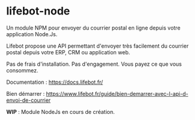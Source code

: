 # lifebot-node
Un module NPM pour envoyer du courrier postal en ligne depuis votre application Node.Js.

Lifebot propose une API permettant d'envoyer très facilement du courrier postal depuis votre ERP, CRM ou application web.

Pas de frais d'installation. Pas d'engagement. Vous payez ce que vous consommez.

Documentation : https://docs.lifebot.fr/

Bien démarrer : https://www.lifebot.fr/guide/bien-demarrer-avec-l-api-d-envoi-de-courrier


**WIP** : Module NodeJs en cours de création.
